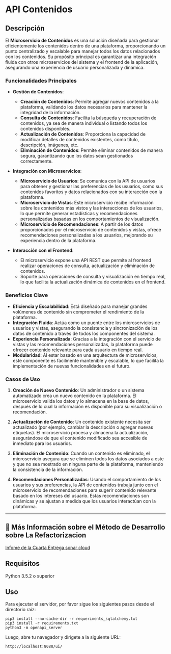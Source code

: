 # API Contenidos

## Descripción
El **Microservicio de Contenidos** es una solución diseñada para gestionar eficientemente los contenidos dentro de una plataforma, proporcionando un punto centralizado y escalable para manejar todos los datos relacionados con los contenidos. Su propósito principal es garantizar una integración fluida con otros microservicios del sistema y el frontend de la aplicación, asegurando una experiencia de usuario personalizada y dinámica.

### Funcionalidades Principales

- **Gestión de Contenidos**:
  - **Creación de Contenidos**: Permite agregar nuevos contenidos a la plataforma, validando los datos necesarios para mantener la integridad de la información.
  - **Consulta de Contenidos**: Facilita la búsqueda y recuperación de contenidos, ya sea de manera individual o listando todos los contenidos disponibles.
  - **Actualización de Contenidos**: Proporciona la capacidad de modificar detalles de contenidos existentes, como título, descripción, imágenes, etc.
  - **Eliminación de Contenidos**: Permite eliminar contenidos de manera segura, garantizando que los datos sean gestionados correctamente.

- **Integración con Microservicios**:
  - **Microservicio de Usuarios**: Se comunica con la API de usuarios para obtener y gestionar las preferencias de los usuarios, como sus contenidos favoritos y datos relacionados con su interacción con la plataforma.
  - **Microservicio de Vistas**: Este microservicio recibe información sobre los contenidos más vistos y las interacciones de los usuarios, lo que permite generar estadísticas y recomendaciones personalizadas basadas en los comportamientos de visualización.
  - **Microservicio de Recomendaciones**: A partir de los datos proporcionados por el microservicio de contenidos y vistas, ofrece recomendaciones personalizadas a los usuarios, mejorando su experiencia dentro de la plataforma.

- **Interacción con el Frontend**:
  - El microservicio expone una API REST que permite al frontend realizar operaciones de consulta, actualización y eliminación de contenidos.
  - Soporte para operaciones de consulta y visualización en tiempo real, lo que facilita la actualización dinámica de contenidos en el frontend.

### Beneficios Clave

- **Eficiencia y Escalabilidad**: Está diseñado para manejar grandes volúmenes de contenido sin comprometer el rendimiento de la plataforma.
- **Integración Fluida**: Actúa como un puente entre los microservicios de usuarios y vistas, asegurando la consistencia y sincronización de los datos de contenido a través de todos los componentes del sistema.
- **Experiencia Personalizada**: Gracias a la integración con el servicio de vistas y las recomendaciones personalizadas, la plataforma puede ofrecer contenido relevante para cada usuario en tiempo real.
- **Modularidad**: Al estar basado en una arquitectura de microservicios, este componente es fácilmente mantenible y escalable, lo que facilita la implementación de nuevas funcionalidades en el futuro.

### Casos de Uso

1. **Creación de Nuevo Contenido**:
   Un administrador o un sistema automatizado crea un nuevo contenido en la plataforma. El microservicio valida los datos y lo almacena en la base de datos, después de lo cual la información es disponible para su visualización o recomendación.

2. **Actualización de Contenido**:
   Un contenido existente necesita ser actualizado (por ejemplo, cambiar la descripción o agregar nuevas etiquetas). El microservicio procesa y almacena la actualización, asegurándose de que el contenido modificado sea accesible de inmediato para los usuarios.

3. **Eliminación de Contenido**:
   Cuando un contenido es eliminado, el microservicio asegura que se eliminen todos los datos asociados a este y que no sea mostrado en ninguna parte de la plataforma, manteniendo la consistencia de la información.

4. **Recomendaciones Personalizadas**:
   Usando el comportamiento de los usuarios y sus preferencias, la API de contenidos trabaja junto con el microservicio de recomendaciones para sugerir contenido relevante basado en los intereses del usuario. Estas recomendaciones son dinámicas y se ajustan a medida que los usuarios interactúan con la plataforma.

---
## 📃 Más Información sobre el Método de Desarrollo sobre La Refactorizacion

[Infome de la Cuarta Entrega sonar cloud](https://github.com/UExGPSASEE/proyecto24-ga02/wiki/📡-Entrega-Trabajo-4:-SonarCloud)

## Requisitos  
Python 3.5.2 o superior  

## Uso  
Para ejecutar el servidor, por favor sigue los siguientes pasos desde el directorio raíz:  

```
pip3 install --no-cache-dir -r requeriments_sqlalchemy.txt
pip3 install -r requirements.txt
python3 -m openapi_server
```

Luego, abre tu navegador y dirígete a la siguiente URL:

```
http://localhost:8080/ui/
```
